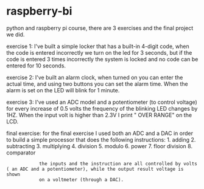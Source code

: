 # raspberry-bi
python and raspberry pi course, there are 3 exercises and the final project we did.

exercise 1: I've built a simple locker that has a built-in 4-digit code, when the code is entered incorrectly we turn on the led for 3 seconds,
            but if the code is entered 3 times incorrectly the system is locked and no code can be entered for 10 seconds. 
            
exercise 2: I've built an alarm clock, when turned on you can enter the actual time, and using two buttons you can set the alarm time.
            When the alarm is set on the LED will blink for 1 minute.
            
exercise 3: I've used an ADC model and a potentiometer (to control voltage) for every increase of 0.5 volts the frequency of the blinking LED changes by 
            1HZ. When the input volt is higher than 2.3V I print " OVER RANGE" on the LCD.
            
final exercise: for the final exercise I used both an ADC and a DAC in order to build a simple processor that does the following instructions:
                  1. adding 
                  2. subtracting 
                  3. multiplying
                  4. division
                  5. modulo
                  6. power 
                  7. floor division
                  8. comparator 
                  
                the inputs and the instruction are all controlled by volts ( an ADC and a potentiometer), while the output result voltage is shown 
                on a voltmeter (through a DAC). 
                  
